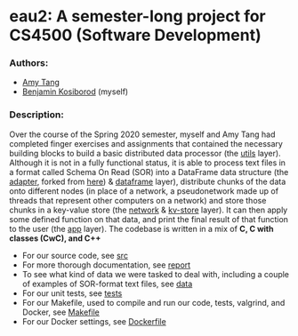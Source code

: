 # eau2: A semester-long project for CS4500 (Software Development)

### Authors:
- [Amy Tang](https://github.com/tang-amy)
- [Benjamin Kosiborod](https://github.com/bendavp) (myself)

### Description:
Over the course of the Spring 2020 semester, myself and Amy Tang had completed finger exercises and assignments that contained the necessary building blocks to build a basic distributed data processor (the [utils](https://github.com/bendavp/CS4500-project/tree/master/src/utils) layer). Although it is not in a fully functional status, it is able to process text files in a format called Schema On Read (SOR) into a DataFrame data structure (the [adapter](https://github.com/bendavp/CS4500-project/tree/master/src/adapter), forked from [here](https://github.com/gyroknight/boat-a1p1)) & [dataframe](https://github.com/bendavp/CS4500-project/tree/master/src/dataframe) layer), distribute chunks of the data onto different nodes (in place of a network, a pseudonetwork made up of threads that represent other computers on a network) and store those chunks in a key-value store (the [network](https://github.com/bendavp/CS4500-project/tree/master/src/network) & [kv-store](https://github.com/bendavp/CS4500-project/tree/master/src/kv-store) layer). It can then apply some defined function on that data, and print the final result of that function to the user (the [app](https://github.com/bendavp/CS4500-project/tree/master/src/app) layer). The codebase is written in a mix of **C, C with classes (CwC), and C++** 

- For our source code, see [src](https://github.com/bendavp/CS4500-project/tree/master/src)
- For more thorough documentation, see [report](https://github.com/bendavp/CS4500-project/tree/master/report)
- To see what kind of data we were tasked to deal with, including a couple of examples of SOR-format text files, see [data](https://github.com/bendavp/CS4500-project/tree/master/data)
- For our unit tests, see [tests](https://github.com/bendavp/CS4500-project/tree/master/tests)
- For our Makefile, used to compile and run our code, tests, valgrind, and Docker, see [Makefile](https://github.com/bendavp/CS4500-project/blob/master/Makefile)
- For our Docker settings, see [Dockerfile](https://github.com/bendavp/CS4500-project/blob/master/Dockerfile)
